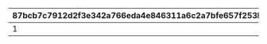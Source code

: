 |87bcb7c7912d2f3e342a766eda4e846311a6c2a7bfe657f253b853c40e15cd6f|d12a61e123de9100eb7f05c140063183664a6567c36bfa09dcc02e8607d5594f|7d68f04067e37c7077096d158456f7b3dc967265e029d1758041f4dddcc524b6|9af7aa1aa339d26c9966f848530f0dc16f07d65f3e97aeacd178c8f0d39eabae|
| --- | --- | --- | --- |
|1|300|2030/08/01 14:59:59|2023/07/01 05:00:00|